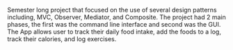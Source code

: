 Semester long project that focused on the use of several design patterns including, MVC, Observer, Mediator, and Composite.  The project had 2 main phases, the first was the command line interface and second was the GUI. The App allows user to track their daily food intake, add the foods to a log, track their calories, and log exercises.
